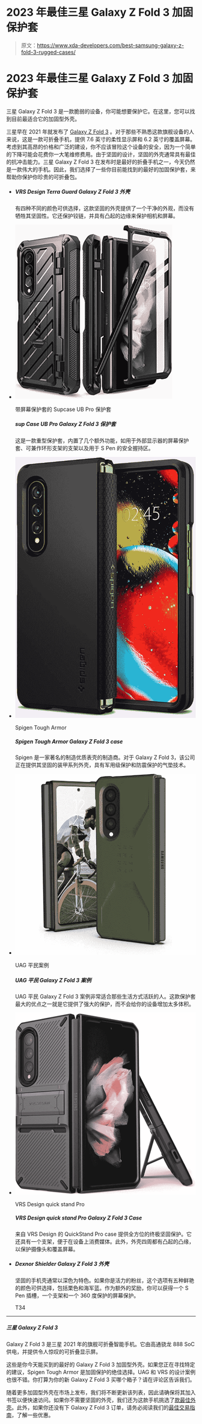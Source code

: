 # 2023 年最佳三星 Galaxy Z Fold 3 加固保护套

> 原文：<https://www.xda-developers.com/best-samsung-galaxy-z-fold-3-rugged-cases/>

# 2023 年最佳三星 Galaxy Z Fold 3 加固保护套

三星 Galaxy Z Fold 3 是一款脆弱的设备，你可能想要保护它。在这里，您可以找到目前最适合它的加固型外壳。

三星早在 2021 年就发布了 [Galaxy Z Fold 3](https://www.xda-developers.com/samsung-galaxy-z-fold-3-review/) 。对于那些不熟悉这款旗舰设备的人来说，这是一款可折叠手机，提供 7.6 英寸的柔性显示屏和 6.2 英寸的覆盖屏幕。考虑到其高昂的价格和广泛的建设，你不应该冒险这个设备的安全，因为一个简单的下降可能会花费你一大笔维修费用。由于坚固的设计，坚固的外壳通常具有最佳的抗冲击能力。三星 Galaxy Z Fold 3 在发布时是最好的折叠手机之一，今天仍然是一款伟大的手机。因此，我们选择了一些你目前能找到的最好的加固保护套，来帮助你保护你珍贵的可折叠包。

*   ##### VRS Design Terra Guard Galaxy Z Fold 3 外壳

    有四种不同的颜色可供选择，这款坚固的外壳提供了一个干净的外观，而没有牺牲其坚固性。它还保护铰链，并具有凸起的边缘来保护相机和屏幕。

*   <picture>![This one is a heavy-duty case that packs in several extras like a screen protector for the outer display, a kickstand that doubles up as a ring holder, and a secure holding area for the S Pen.](img/cef1024ba9548b79449cf24d9d6d8378.png)</picture>

    带屏幕保护套的 Supcase UB Pro 保护套

    ##### sup Case UB Pro Galaxy Z Fold 3 保护套

    这是一款重型保护套，内置了几个额外功能，如用于外部显示器的屏幕保护套、可兼作环形支架的支架以及用于 S Pen 的安全握持区。

*   <picture>![Spigen is another famous case manufacturer that makes excellent quality cases. For the new Galaxy Z Fold 3, the company is offering its Tough Armor Series case with military-grade protection and Air Cushion Technology for anti-shock protection.](img/1956e5748409e22447897bd7943f44a0.png)</picture>

    Spigen Tough Armor

    ##### Spigen Tough Armor Galaxy Z Fold 3 case

    Spigen 是一家著名的制造优质表壳的制造商。对于 Galaxy Z Fold 3，该公司正在提供其坚固的装甲系列外壳，具有军用级保护和防震保护的气垫技术。

*   <picture>![The UAG Civilian case for the Galaxy Z Fold 3 is perfect for those who have an active lifestyle. One of the best things about this case is that it offers great protection without adding too much bulk to your device. ](img/8429903aeab35fd1ac31fbe7e185471b.png)</picture>

    UAG 平民案例

    ##### UAG 平民 Galaxy Z Fold 3 案例

    UAG 平民 Galaxy Z Fold 3 案例非常适合那些生活方式活跃的人。这款保护套最大的优点之一就是它提供了强大的保护，而不会给你的设备增加太多体积。

*   <picture>![If you don't want to spend a lot of money on Samsung's kickstand case, this is a cheaper alternative that does the job well.](img/4dedfab31c34ca30bbeb10a58d416f77.png)</picture>

    VRS Design quick stand Pro

    ##### VRS Design quick stand Pro Galaxy Z Fold 3 Case

    来自 VRS Design 的 QuickStand Pro case 提供全方位的终极坚固保护。它还具有一个支架，便于在设备上消费媒体。此外，外壳四周都有凸起的凸缘，以保护摄像头和覆盖屏幕。

*   ##### Dexnor Shielder Galaxy Z Fold 3 外壳

    坚固的手机壳通常以深色为特色。如果你是活力的粉丝，这个选项有五种鲜艳的颜色可供选择，包括栗色和海军蓝。作为额外的奖励，你可以获得一个 S Pen 插槽，一个支架和一个 360 度保护的屏幕保护。

    T34

* * *

##### 三星 Galaxy Z Fold 3

Galaxy Z Fold 3 是三星 2021 年的旗舰可折叠智能手机。它由高通骁龙 888 SoC 供电，并提供令人惊叹的可折叠显示屏。

这些是你今天能买到的最好的 Galaxy Z Fold 3 加固型外壳。如果您正在寻找特定的建议，Spigen Tough Armor 是加固保护的绝佳选择。UAG 和 VRS 的设计案例也很不错。你打算为你的新 Galaxy Z Fold 3 买哪个箱子？请在评论区告诉我们。

随着更多加固型外壳在市场上发布，我们将不断更新该列表，因此请确保将其加入书签以便快速访问。如果你不需要坚固的外壳，我们还为这款手机挑选了[款最佳外壳](https://www.xda-developers.com/best-samsung-galaxy-z-fold-3-cases/)。此外，如果你还没有下 Galaxy Z Fold 3 订单，请务必阅读我们的[最佳交易指南](https://www.xda-developers.com/best-galaxy-z-fold-3-deals/)，了解一些优惠。